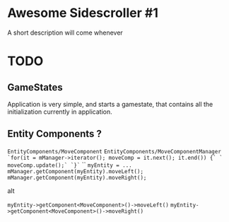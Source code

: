 # Awesome Sidescroller #1
A short description will come whenever

# TODO
## GameStates
Application is very simple, and starts a gamestate, that contains all the 
initialization currently in application.

## Entity Components ?
`EntityComponents/MoveComponent`
`EntityComponents/MoveComponentManager`
``
`for(it = mManager->iterator(); moveComp = it.next(); it.end()) {`
`    moveComp.update();`
`}`
``
``
`myEntity = ...`
`mManager.getComponent(myEntity).moveLeft();`
`mManager.getComponent(myEntity).moveRight();`

alt

`myEntity->getComponent<MoveComponent>()->moveLeft()`
`myEntity->getComponent<MoveComponent>()->moveRight()`
